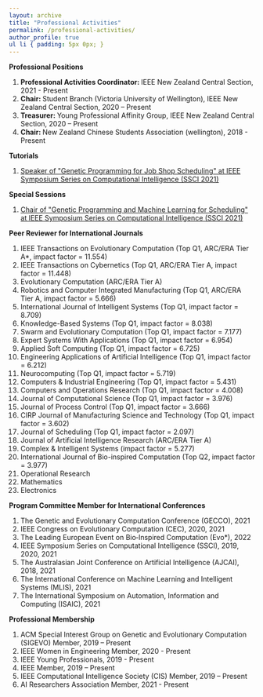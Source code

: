 ```yaml
---
layout: archive
title: "Professional Activities"
permalink: /professional-activities/
author_profile: true
ul li { padding: 5px 0px; }
---
```

**Professional Positions**
<ol>
<li> <b> Professional Activities Coordinator: </b> IEEE New Zealand Central Section, 2021 - Present </li>
<li> <b> Chair: </b> Student Branch (Victoria University of Wellington), IEEE New Zealand Central Section, 2020 – Present </li>
<li> <b> Treasurer: </b> Young Professional Affinity Group, IEEE New Zealand Central Section, 2020 – Present </li>
<li> <b> Chair: </b> New Zealand Chinese Students Association (wellington), 2018 - Present </li>
</ol>

**Tutorials**
<ol>
<li> <a href="https://attend.ieee.org/ssci-2021/tutorial-genetic-programming-for-job-shop-scheduling/"> Speaker of "Genetic Programming for Job Shop Scheduling" at IEEE Symposium Series on Computational Intelligence (SSCI 2021) </a> </li> 
</ol>

**Special Sessions**
<ol>
<li> <a href="https://attend.ieee.org/ssci-2021/special-session-genetic-programming-and-machine-learning-for-scheduling/"> Chair of "Genetic Programming and Machine Learning for Scheduling" at IEEE Symposium Series on Computational Intelligence (SSCI 2021) </a> </li>
</ol>


**Peer Reviewer for International Journals**
<ol>
<li> IEEE Transactions on Evolutionary Computation (Top Q1, ARC/ERA Tier A*, impact factor = 11.554) </li>
<li> IEEE Transactions on Cybernetics (Top Q1, ARC/ERA Tier A, impact factor = 11.448) </li>
<li> Evolutionary Computation (ARC/ERA Tier A) </li>
<li> Robotics and Computer Integrated Manufacturing (Top Q1, ARC/ERA Tier A, impact factor = 5.666) </li>
<li> International Journal of Intelligent Systems (Top Q1, impact factor = 8.709) </li>
<li> Knowledge-Based Systems (Top Q1, impact factor = 8.038) </li>
<li> Swarm and Evolutionary Computation (Top Q1, impact factor = 7.177) </li>
<li> Expert Systems With Applications (Top Q1, impact factor = 6.954) </li>
<li> Applied Soft Computing (Top Q1, impact factor = 6.725) </li>
<li> Engineering Applications of Artificial Intelligence (Top Q1, impact factor = 6.212) </li>
<li> Neurocomputing (Top Q1, impact factor = 5.719) </li>  
<li> Computers & Industrial Engineering (Top Q1, impact factor = 5.431) </li> 
<li> Computers and Operations Research (Top Q1, impact factor = 4.008) </li>
<li> Journal of Computational Science (Top Q1, impact factor = 3.976) </li> 
<li> Journal of Process Control (Top Q1, impact factor = 3.666) </li>  
<li> CIRP Journal of Manufacturing Science and Technology (Top Q1, impact factor = 3.602) </li> 
<li> Journal of Scheduling (Top Q1, impact factor = 2.097) </li>
<li> Journal of Artificial Intelligence Research (ARC/ERA Tier A) </li>
<li> Complex & Intelligent Systems (impact factor = 5.277) </li>
<li> International Journal of Bio-inspired Computation (Top Q2, impact factor = 3.977) </li>
<li> Operational Research </li>
<li> Mathematics </li>
<li> Electronics </li>
</ol>


**Program Committee Member for International Conferences**
<ol>
<li> The Genetic and Evolutionary Computation Conference (GECCO), 2021 </li>
<li> IEEE Congress on Evolutionary Computation (CEC), 2020, 2021 </li>
<li> The Leading European Event on Bio‑Inspired Computation (Evo*), 2022 </li>
<li> IEEE Symposium Series on Computational Intelligence (SSCI), 2019, 2020, 2021 </li>
<li> The Australasian Joint Conference on Artificial Intelligence (AJCAI), 2018, 2021 </li>
<li> The International Conference on Machine Learning and Intelligent Systems (MLIS), 2021 </li>
<li> The International Symposium on Automation, Information and Computing (ISAIC), 2021 </li>
</ol>

**Professional Membership**
<ol>
<li> ACM Special Interest Group on Genetic and Evolutionary Computation (SIGEVO) Member, 2019 – Present </li>
<li> IEEE Women in Engineering Member, 2020 - Present </li>
<li> IEEE Young Professionals, 2019 - Present </li>
<li> IEEE Member, 2019 – Present </li>
<li> IEEE Computational Intelligence Society (CIS) Member, 2019 – Present </li>
<li> AI Researchers Association Member, 2021 - Present </li>
</ol>
